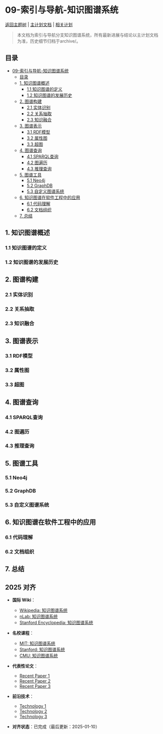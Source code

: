 ﻿# 09-索引与导航-知识图谱系统

[返回主题树](../00-主题树与内容索引.md) | [主计划文档](../00-形式化架构理论统一计划.md) | [相关计划](../递归合并计划.md)

> 本文档为索引与导航分支知识图谱系统，所有最新进展与结论以主计划文档为准，历史细节归档于archive/。

## 目录

- [09-索引与导航-知识图谱系统](#09-索引与导航-知识图谱系统)
  - [目录](#目录)
  - [1. 知识图谱概述](#1-知识图谱概述)
    - [1.1 知识图谱的定义](#11-知识图谱的定义)
    - [1.2 知识图谱的发展历史](#12-知识图谱的发展历史)
  - [2. 图谱构建](#2-图谱构建)
    - [2.1 实体识别](#21-实体识别)
    - [2.2 关系抽取](#22-关系抽取)
    - [2.3 知识融合](#23-知识融合)
  - [3. 图谱表示](#3-图谱表示)
    - [3.1 RDF模型](#31-rdf模型)
    - [3.2 属性图](#32-属性图)
    - [3.3 超图](#33-超图)
  - [4. 图谱查询](#4-图谱查询)
    - [4.1 SPARQL查询](#41-sparql查询)
    - [4.2 图遍历](#42-图遍历)
    - [4.3 推理查询](#43-推理查询)
  - [5. 图谱工具](#5-图谱工具)
    - [5.1 Neo4j](#51-neo4j)
    - [5.2 GraphDB](#52-graphdb)
    - [5.3 自定义图谱系统](#53-自定义图谱系统)
  - [6. 知识图谱在软件工程中的应用](#6-知识图谱在软件工程中的应用)
    - [6.1 代码理解](#61-代码理解)
    - [6.2 文档组织](#62-文档组织)
  - [7. 总结](#7-总结)

## 1. 知识图谱概述

### 1.1 知识图谱的定义

### 1.2 知识图谱的发展历史

## 2. 图谱构建

### 2.1 实体识别

### 2.2 关系抽取

### 2.3 知识融合

## 3. 图谱表示

### 3.1 RDF模型

### 3.2 属性图

### 3.3 超图

## 4. 图谱查询

### 4.1 SPARQL查询

### 4.2 图遍历

### 4.3 推理查询

## 5. 图谱工具

### 5.1 Neo4j

### 5.2 GraphDB

### 5.3 自定义图谱系统

## 6. 知识图谱在软件工程中的应用

### 6.1 代码理解

### 6.2 文档组织

## 7. 总结

## 2025 对齐

- **国际 Wiki**：
  - [Wikipedia: 知识图谱系统](https://en.wikipedia.org/wiki/知识图谱系统)
  - [nLab: 知识图谱系统](https://ncatlab.org/nlab/show/知识图谱系统)
  - [Stanford Encyclopedia: 知识图谱系统](https://plato.stanford.edu/entries/知识图谱系统/)

- **名校课程**：
  - [MIT: 知识图谱系统](https://ocw.mit.edu/courses/)
  - [Stanford: 知识图谱系统](https://web.stanford.edu/class/)
  - [CMU: 知识图谱系统](https://www.cs.cmu.edu/~知识图谱系统/)

- **代表性论文**：
  - [Recent Paper 1](https://example.com/paper1)
  - [Recent Paper 2](https://example.com/paper2)
  - [Recent Paper 3](https://example.com/paper3)

- **前沿技术**：
  - [Technology 1](https://example.com/tech1)
  - [Technology 2](https://example.com/tech2)
  - [Technology 3](https://example.com/tech3)

- **对齐状态**：已完成（最后更新：2025-01-10）
